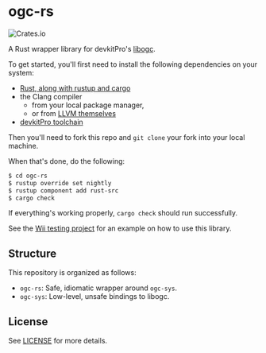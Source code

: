 # ogc-rs

![Crates.io](https://img.shields.io/crates/v/ogc-rs)

A Rust wrapper library for devkitPro's [libogc](https://github.com/devkitPro/libogc).

To get started, you'll first need to install the following dependencies on your system:
* [Rust, along with rustup and cargo](https://www.rust-lang.org/tools/install)
* the Clang compiler
  * from your local package manager,
  * or from [LLVM themselves](https://clang.llvm.org/get_started.html)
* [devkitPro toolchain](https://devkitpro.org/wiki/Getting_Started)

Then you'll need to fork this repo and `git clone` your fork into your local machine.

When that's done, do the following:

```sh
$ cd ogc-rs
$ rustup override set nightly
$ rustup component add rust-src
$ cargo check
```

If everything's working properly, `cargo check` should run successfully.

See the [Wii testing project](https://github.com/rust-wii/testing-project) for an example on how to use this library.

## Structure

This repository is organized as follows:

* `ogc-rs`: Safe, idiomatic wrapper around `ogc-sys`.
* `ogc-sys`: Low-level, unsafe bindings to libogc.

## License

See [LICENSE](LICENSE) for more details.
